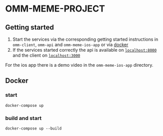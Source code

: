 # OMM-MEME-PROJECT

## Getting started

1. Start the services via the corresponding getting started instructions in `omm-client`, `omm-api` and `omm-meme-ios-app` or via [docker](#Docker)
2. If the services started correctly the api is available on [`localhost:8000`](http://localhost:8000) and the client on [`localhost:3000`](http://localhost:3000)  

For the ios app there is a demo video in the `omm-meme-ios-app` directory.

## Docker

### start

`docker-compose up`

### build and start

`docker-compose up --build`
